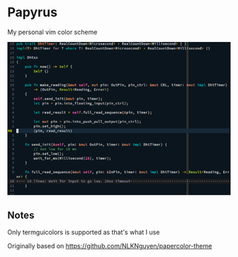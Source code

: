 Papyrus
==

My personal vim color scheme

![screenshot](papyrus.png "screenshot")

## Notes

Only termguicolors is supported as that's what I use

Originally based on https://github.com/NLKNguyen/papercolor-theme
